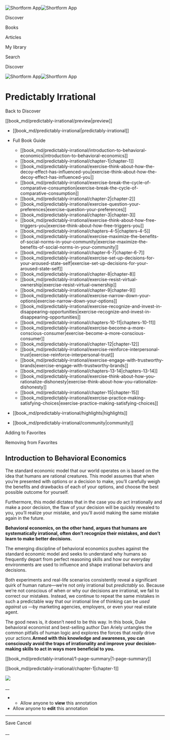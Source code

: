 ![Shortform App](/img/logo.36a2399e.svg)![Shortform App](/img/logo-dark.70c1b072.svg)

Discover

Books

Articles

My library

Search

Discover

![Shortform App](/img/logo.36a2399e.svg)![Shortform App](/img/logo-dark.70c1b072.svg)

# Predictably Irrational

Back to Discover

[[book_md/predictably-irrational/preview|preview]]

  * [[book_md/predictably-irrational|predictably-irrational]]
  * Full Book Guide

    * [[book_md/predictably-irrational/introduction-to-behavioral-economics|introduction-to-behavioral-economics]]
    * [[book_md/predictably-irrational/chapter-1|chapter-1]]
    * [[book_md/predictably-irrational/exercise-think-about-how-the-decoy-effect-has-influenced-you|exercise-think-about-how-the-decoy-effect-has-influenced-you]]
    * [[book_md/predictably-irrational/exercise-break-the-cycle-of-comparative-consumption|exercise-break-the-cycle-of-comparative-consumption]]
    * [[book_md/predictably-irrational/chapter-2|chapter-2]]
    * [[book_md/predictably-irrational/exercise-question-your-preferences|exercise-question-your-preferences]]
    * [[book_md/predictably-irrational/chapter-3|chapter-3]]
    * [[book_md/predictably-irrational/exercise-think-about-how-free-triggers-you|exercise-think-about-how-free-triggers-you]]
    * [[book_md/predictably-irrational/chapters-4-5|chapters-4-5]]
    * [[book_md/predictably-irrational/exercise-maximize-the-benefits-of-social-norms-in-your-community|exercise-maximize-the-benefits-of-social-norms-in-your-community]]
    * [[book_md/predictably-irrational/chapter-6-7|chapter-6-7]]
    * [[book_md/predictably-irrational/exercise-set-up-decisions-for-your-aroused-state-self|exercise-set-up-decisions-for-your-aroused-state-self]]
    * [[book_md/predictably-irrational/chapter-8|chapter-8]]
    * [[book_md/predictably-irrational/exercise-resist-virtual-ownership|exercise-resist-virtual-ownership]]
    * [[book_md/predictably-irrational/chapter-9|chapter-9]]
    * [[book_md/predictably-irrational/exercise-narrow-down-your-options|exercise-narrow-down-your-options]]
    * [[book_md/predictably-irrational/exercise-recognize-and-invest-in-disappearing-opportunities|exercise-recognize-and-invest-in-disappearing-opportunities]]
    * [[book_md/predictably-irrational/chapters-10-11|chapters-10-11]]
    * [[book_md/predictably-irrational/exercise-become-a-more-conscious-consumer|exercise-become-a-more-conscious-consumer]]
    * [[book_md/predictably-irrational/chapter-12|chapter-12]]
    * [[book_md/predictably-irrational/exercise-reinforce-interpersonal-trust|exercise-reinforce-interpersonal-trust]]
    * [[book_md/predictably-irrational/exercise-engage-with-trustworthy-brands|exercise-engage-with-trustworthy-brands]]
    * [[book_md/predictably-irrational/chapters-13-14|chapters-13-14]]
    * [[book_md/predictably-irrational/exercise-think-about-how-you-rationalize-dishonesty|exercise-think-about-how-you-rationalize-dishonesty]]
    * [[book_md/predictably-irrational/chapter-15|chapter-15]]
    * [[book_md/predictably-irrational/exercise-practice-making-satisfying-choices|exercise-practice-making-satisfying-choices]]
  * [[book_md/predictably-irrational/highlights|highlights]]
  * [[book_md/predictably-irrational/community|community]]



Adding to Favorites 

Removing from Favorites 

## Introduction to Behavioral Economics

The standard economic model that our world operates on is based on the idea that humans are rational creatures. This model assumes that when you’re presented with options or a decision to make, you’ll carefully weigh the benefits and drawbacks of each of your options, and choose the best possible outcome for yourself.

Furthermore, this model dictates that in the case you _do_ act irrationally and make a poor decision, the flaw of your decision will be quickly revealed to you, you’ll realize your mistake, and you’ll avoid making the same mistake again in the future.

**Behavioral economics, on the other hand, argues that humans are systematically irrational, often don’t recognize their mistakes, and don’t learn to make better decisions.**

The emerging discipline of behavioral economics pushes against the standard economic model and seeks to understand why humans so frequently depart from perfect reasoning skills and how our everyday environments are used to influence and shape irrational behaviors and decisions.

Both experiments and real-life scenarios consistently reveal a significant quirk of human nature—we’re not only irrational but _predictably_ so. Because we’re not conscious of when or why our decisions are irrational, we fail to correct our mistakes. Instead, we continue to repeat the same mistakes in such a predictable way that our irrational line of thinking can be _used against us_ —by marketing agencies, employers, or even your real estate agent.

The good news is, it doesn’t need to be this way. In this book, Duke behavioral economist and best-selling author Dan Ariely untangles the common pitfalls of human logic and explores the forces that _really_ drive your actions.**Armed with this knowledge and awareness, you can consciously avoid the traps of irrationality and improve your decision-making skills to act in ways more beneficial to you.**

[[book_md/predictably-irrational/1-page-summary|1-page-summary]]

[[book_md/predictably-irrational/chapter-1|chapter-1]]

![](https://bat.bing.com/action/0?ti=56018282&Ver=2&mid=ce1393a9-8a26-4ce2-8f32-9e914c9eb6eb&sid=f30c5e70639211ee87d33f0876d93783&vid=f30c9700639211eeb3a75d830392c94f&vids=0&msclkid=N&pi=0&lg=en-US&sw=800&sh=600&sc=24&nwd=1&tl=Shortform%20%7C%20Book&p=https%3A%2F%2Fwww.shortform.com%2Fapp%2Fbook%2Fpredictably-irrational%2Fintroduction-to-behavioral-economics&r=&lt=427&evt=pageLoad&sv=1&rn=788968)

__

  *   * Allow anyone to **view** this annotation
  * Allow anyone to **edit** this annotation



* * *

Save Cancel

__



